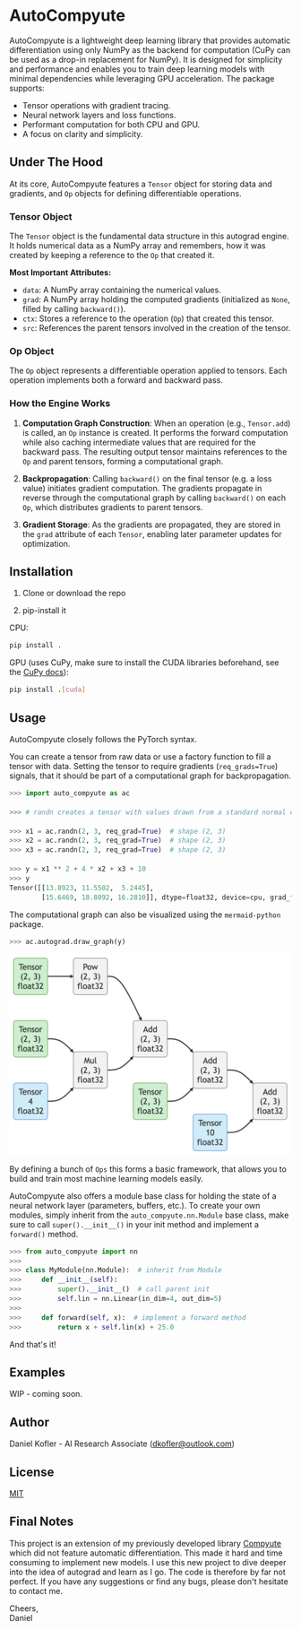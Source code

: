 # AutoCompyute

AutoCompyute is a lightweight deep learning library that provides automatic differentiation using only NumPy as the backend for computation (CuPy can be used as a drop-in replacement for NumPy). It is designed for simplicity and performance and enables you to train deep learning models with minimal dependencies while leveraging GPU acceleration. The package supports:

- Tensor operations with gradient tracing.
- Neural network layers and loss functions.
- Performant computation for both CPU and GPU.
- A focus on clarity and simplicity.

## Under The Hood

At its core, AutoCompyute features a `Tensor` object for storing data and gradients, and `Op` objects for defining differentiable operations.

### Tensor Object

The `Tensor` object is the fundamental data structure in this autograd engine. It holds numerical data as a NumPy array and remembers, how it was created by keeping a reference to the `Op` that created it.

**Most Important Attributes:**
- `data`: A NumPy array containing the numerical values.
- `grad`: A NumPy array holding the computed gradients (initialized as `None`, filled by calling `backward()`).
- `ctx`: Stores a reference to the operation (`Op`) that created this tensor.
- `src`: References the parent tensors involved in the creation of the tensor.

### Op Object

The `Op` object represents a differentiable operation applied to tensors. Each operation implements both a forward and backward pass.

### How the Engine Works

1. **Computation Graph Construction**: When an operation (e.g., `Tensor.add`) is called, an `Op` instance is created. It performs the forward computation while also caching intermediate values that are required for the backward pass. The resulting output tensor maintains references to the `Op` and parent tensors, forming a computational graph.

2. **Backpropagation**: Calling `backward()` on the final tensor (e.g. a loss value) initiates gradient computation. The gradients propagate in reverse through the computational graph by calling `backward()` on each `Op`, which distributes gradients to parent tensors.

3. **Gradient Storage**: As the gradients are propagated, they are stored in the `grad` attribute of each `Tensor`, enabling later parameter updates for optimization.

## Installation

1. Clone or download the repo

2. pip-install it

CPU:
```bash
pip install .
```

GPU (uses CuPy, make sure to install the CUDA libraries beforehand, see the [CuPy docs](https://docs.cupy.dev/en/stable/install.html)):
```bash
pip install .[cuda]
```

## Usage

AutoCompyute closely follows the PyTorch syntax.

You can create a tensor from raw data or use a factory function to fill a tensor with data. Setting the tensor to require gradients (`req_grads=True`) signals, that it should be part of a computational graph for backpropagation.


```Python
>>> import auto_compyute as ac

>>> # randn creates a tensor with values drawn from a standard normal distribution.

>>> x1 = ac.randn(2, 3, req_grad=True)  # shape (2, 3)
>>> x2 = ac.randn(2, 3, req_grad=True)  # shape (2, 3)
>>> x3 = ac.randn(2, 3, req_grad=True)  # shape (2, 3)

>>> y = x1 ** 2 + 4 * x2 + x3 + 10
>>> y
Tensor([[13.8923, 11.5502,  5.2445],
        [15.6469, 18.8092, 16.2810]], dtype=float32, device=cpu, grad_fn=Add)
```

The computational graph can also be visualized using the `mermaid-python` package.

```Python
>>> ac.autograd.draw_graph(y)
```
![Compute Graph Visualization in AutoCompyute](examples/compute_graph.png)

By defining a bunch of `Ops` this forms a basic framework, that allows you to build and train most machine learning models easily.

AutoCompyute also offers a module base class for holding the state of a neural network layer (parameters, buffers, etc.). To create your own modules, simply inherit from the `auto_compyute.nn.Module` base class, make sure to call `super().__init__()` in your init method and implement a `forward()` method.

```Python
>>> from auto_compyute import nn
>>> 
>>> class MyModule(nn.Module):  # inherit from Module
>>>     def __init__(self):
>>>         super().__init__()  # call parent init
>>>         self.lin = nn.Linear(in_dim=4, out_dim=5)
>>>
>>>     def forward(self, x):  # implement a forward method
>>>         return x + self.lin(x) + 25.0
```

And that's it!

## Examples
WIP - coming soon.

## Author
Daniel Kofler - AI Research Associate ([dkofler@outlook.com](mailto:dkofler@outlook.com))

## License
[MIT](https://choosealicense.com/licenses/mit/)

## Final Notes
This project is an extension of my previously developed library [Compyute](https://github.com/dakofler/compyute) which did not feature automatic differentiation. This made it hard and time consuming to implement new models. I use this new project to dive deeper into the idea of autograd and learn as I go. The code is therefore by far not perfect. If you have any suggestions or find any bugs, please don't hesitate to contact me.

Cheers,<br>
Daniel